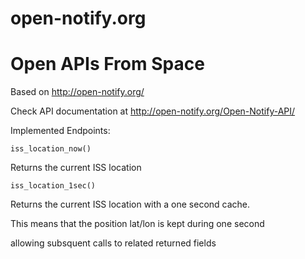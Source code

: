 # open-notify.org
# Open APIs From Space

Based on http://open-notify.org/

Check API documentation at http://open-notify.org/Open-Notify-API/

Implemented Endpoints:

`iss_location_now()`<p>
Returns the current ISS location

`iss_location_1sec()`<p>
Returns the current ISS location with a one second cache.<p>
This means that the position lat/lon is kept during one second<p>
allowing subsquent calls to related returned fields<p>


